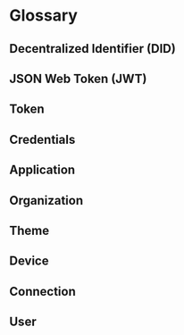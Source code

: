 # Glossary

## Decentralized Identifier (DID)

## JSON Web Token (JWT)

## Token

## Credentials

## Application

## Organization

## Theme

## Device

## Connection

## User
